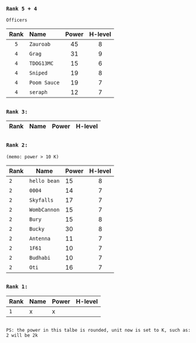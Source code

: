 ### `Rank 5 + 4`

```
Officers
```
| Rank  | Name | Power | H-level |
| :-------------: | :------------- | :-------------: |:-------------: |
| `5` | `Zauroab`     |  45 | 8|
| `4`  | `Grag`       |  31 | 9|
| `4`  | `TDOG13MC`   |  15 | 6|
| `4`  | `Sniped`     | 19  | 8|
| `4`  | `Poom Sauce` | 19  | 7|
| `4`  | `seraph`     |  12 | 7|


##
### `Rank 3:`
| Rank  | Name | Power | H-level |
| ------------- | ------------- | ------------- |:-------------: |


## 
### `Rank 2:` 
```
(memo: power > 10 K)
```
| Rank  | Name | Power | H-level |
| ------------- | ------------- | ------------- |:-------------: |
| `2`  | `hello bean`  | 15  |  8|
| `2`  | `0004`        | 14  | 7|
| `2`  | `Skyfalls`    | 17  |7|
| `2`  | `WombCannon`  | 15  |7|
| `2`  | `Bury`        | 15  | 8|
| `2`  | `Bucky`       | 30  | 8|
| `2`  | `Antenna`     | 11  | 7|
| `2`  | `1F61`        | 10  | 7|
| `2`  | `Budhabi`     | 10  | 7|
| `2`  | `Oti`         | 16  | 7|





## 
### `Rank 1:`
| Rank  | Name | Power | H-level |
| ------------- | ------------- | ------------- |:-------------: |
| `1`  | x  | x  |

## 

`PS: the power in this talbe is rounded, unit now is set to K, such as: 2 will be 2k`
